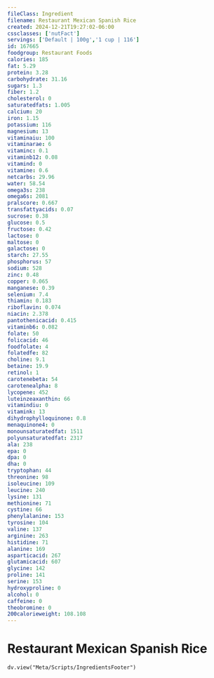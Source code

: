 ```yaml
---
fileClass: Ingredient
filename: Restaurant Mexican Spanish Rice
created: 2024-12-21T19:27:02-06:00
cssclasses: ['nutFact']
servings: ['Default | 100g','1 cup | 116']
id: 167665
foodgroup: Restaurant Foods
calories: 185
fat: 5.29
protein: 3.28
carbohydrate: 31.16
sugars: 1.3
fiber: 1.2
cholesterol: 0
saturatedfats: 1.005
calcium: 20
iron: 1.15
potassium: 116
magnesium: 13
vitaminaiu: 100
vitaminarae: 6
vitaminc: 0.1
vitaminb12: 0.08
vitamind: 0
vitamine: 0.6
netcarbs: 29.96
water: 58.54
omega3s: 238
omega6s: 2081
pralscore: 0.667
transfattyacids: 0.07
sucrose: 0.38
glucose: 0.5
fructose: 0.42
lactose: 0
maltose: 0
galactose: 0
starch: 27.55
phosphorus: 57
sodium: 528
zinc: 0.48
copper: 0.065
manganese: 0.39
selenium: 7.4
thiamin: 0.183
riboflavin: 0.074
niacin: 2.378
pantothenicacid: 0.415
vitaminb6: 0.082
folate: 50
folicacid: 46
foodfolate: 4
folatedfe: 82
choline: 9.1
betaine: 19.9
retinol: 1
carotenebeta: 54
carotenealpha: 8
lycopene: 452
luteinzeaxanthin: 66
vitamindiu: 0
vitamink: 13
dihydrophylloquinone: 0.8
menaquinone4: 0
monounsaturatedfat: 1511
polyunsaturatedfat: 2317
ala: 238
epa: 0
dpa: 0
dha: 0
tryptophan: 44
threonine: 98
isoleucine: 109
leucine: 240
lysine: 131
methionine: 71
cystine: 66
phenylalanine: 153
tyrosine: 104
valine: 137
arginine: 263
histidine: 71
alanine: 169
asparticacid: 267
glutamicacid: 607
glycine: 142
proline: 141
serine: 153
hydroxyproline: 0
alcohol: 0
caffeine: 0
theobromine: 0
200calorieweight: 108.108
---
```


# Restaurant Mexican Spanish Rice

```dataviewjs
dv.view("Meta/Scripts/IngredientsFooter")
```